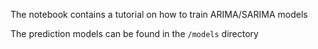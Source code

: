 The notebook contains a tutorial on how to train ARIMA/SARIMA models

The prediction models can be found in the `/models` directory